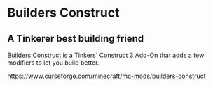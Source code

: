 # Builders Construct
## A Tinkerer best building friend

Builders Construct is a Tinkers' Construct 3 Add-On that adds a few modifiers to let you build better.

https://www.curseforge.com/minecraft/mc-mods/builders-construct
